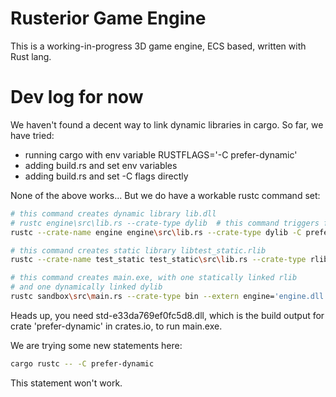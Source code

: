# Rusterior Game Engine
This is a working-in-progress 3D game engine, ECS based, 
written with Rust lang.

# Dev log for now
We haven't found a decent way to link dynamic libraries in cargo. 
So far, we have tried: 
- running cargo with env variable RUSTFLAGS='-C prefer-dynamic'
- adding build.rs and set env variables
- adding build.rs and set -C flags directly

None of the above works... But we do have a workable rustc command set:

```bash
# this command creates dynamic library lib.dll
# rustc engine\src\lib.rs --crate-type dylib  # this command triggers failures
rustc --crate-name engine engine\src\lib.rs --crate-type dylib -C prefer-dynamic

# this command creates static library libtest_static.rlib
rustc --crate-name test_static test_static\src\lib.rs --crate-type rlib

# this command creates main.exe, with one statically linked rlib
# and one dynamically linked dylib
rustc sandbox\src\main.rs --crate-type bin --extern engine='engine.dll' --extern test_static='libtest_static.rlib'
```

Heads up, you need std-e33da769ef0fc5d8.dll, which is the build output
for crate 'prefer-dynamic' in crates.io, to run main.exe.

We are trying some new statements here:

```bash
cargo rustc -- -C prefer-dynamic
```

This statement won't work.
